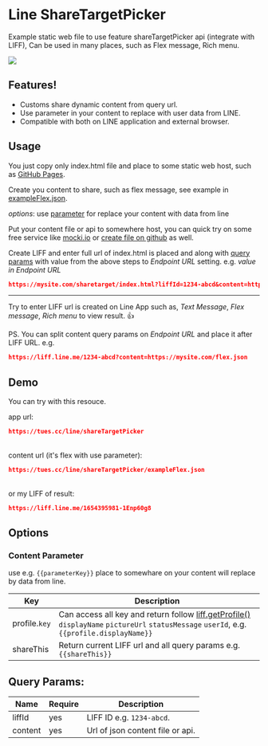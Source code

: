 # Line ShareTargetPicker

Example static web file to use feature shareTargetPicker api (integrate with LIFF), Can be used in many places, such as Flex message, Rich menu.

![](https://github.com/angkarn/line-share-target-picker/blob/main/screenshot.gif)

## Features!

  - Customs share dynamic content from query url.
  - Use parameter in your content to replace with user data from LINE.
  - Compatible with both on LINE application and external browser.


## Usage

You just copy only index.html file and place to some static web host, such as [GitHub Pages](https://docs.github.com/en/pages/getting-started-with-github-pages/creating-a-github-pages-site).

Create you content to share, such as flex message, see example in [exampleFlex.json](https://github.com/angkarn/line-share-target-picker/blob/main/exampleFlex.json).

*options*:  use [parameter](#content-parameter) for replace your content with data from line

 Put your content file or api to somewhere host, you can quick try on some free service like [mocki.io](https://mocki.io/fake-json-api) or [create file on github](https://docs.github.com/en/github/managing-files-in-a-repository/managing-files-on-github/creating-new-files) as well.
 
Create LIFF and enter full url of index.html is placed and along with [query params](#query-params) with value from the above steps to *Endpoint URL* setting.
e.g. *value in Endpoint URL*
```json
https://mysite.com/sharetarget/index.html?liffId=1234-abcd&content=https://mysite.com/flex.json
```
---
Try to enter LIFF url is created on Line App such as, *Text Message*, *Flex message*, *Rich menu* to view result. 👍

PS. You can split content query params on *Endpoint URL*  and place it after LIFF URL.
e.g.
```json
https://liff.line.me/1234-abcd?content=https://mysite.com/flex.json
```

## Demo
You can try with this resouce.

app url:
```json
https://tues.cc/line/shareTargetPicker
```
\
content url (it's flex with use parameter):
```json
https://tues.cc/line/shareTargetPicker/exampleFlex.json
```
\
or my LIFF of result:
```json
https://liff.line.me/1654395981-1Enp60g8
```

## Options


### Content Parameter
use e.g. `{{parameterKey}}` place to somewhare on your content will replace by data from line.

|Key|Description|
|-|-|
| profile.`key`  | Can access all key and return follow [liff.getProfile()](https://developers.line.biz/en/reference/liff/#get-profile) `displayName` `pictureUrl` `statusMessage` `userId`, e.g. `{{profile.displayName}}`|
| shareThis | Return current LIFF url and all query params  e.g. `{{shareThis}}` |


## Query Params:

|Name|Require|Description|
|-|-|-|
| liffId | yes | LIFF ID e.g. `1234-abcd`. |
| content | yes | Url of json content file or api. |